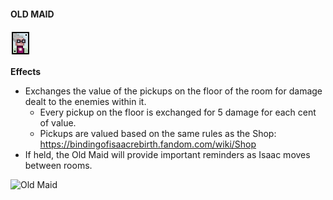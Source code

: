 #### **OLD MAID**
![Old Maid](/content/gfx/ui_cardfront.big.old_maid.png "Old Maid")

**Effects**
- Exchanges the value of the pickups on the floor of the room for damage dealt to the enemies within it.
  - Every pickup on the floor is exchanged for 5 damage for each cent of value.
  - Pickups are valued based on the same rules as the Shop:
    https://bindingofisaacrebirth.fandom.com/wiki/Shop
- If held, the Old Maid will provide important reminders as Isaac moves between rooms.

![Old Maid](/gifs/old_maid.gif "Old Maid")
